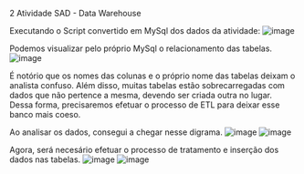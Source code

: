 2 Atividade SAD - Data Warehouse

Executando o Script convertido em MySql dos dados da atividade:
![image](https://github.com/SrLazaro/sad_2/assets/78516759/2dfe7c77-0807-4370-9f22-ae98d8aeff6c)

Podemos visualizar pelo próprio MySql o relacionamento das tabelas.
![image](https://github.com/SrLazaro/sad_2/assets/78516759/c1bcb34b-cd38-41cb-8309-51dc63d42f17)

É notório que os nomes das colunas e o próprio nome das tabelas deixam o analista confuso. Além disso, muitas tabelas estão sobrecarregadas com dados que não pertence a mesma, devendo ser criada outra no lugar. Dessa forma, precisaremos efetuar o processo de ETL para deixar esse banco mais coeso.

Ao analisar os dados, consegui a chegar nesse digrama. 
![image](https://github.com/SrLazaro/sad_2/assets/78516759/9d0b270e-5efc-402a-a67b-fe31f6bafb6f)
![image](https://github.com/SrLazaro/sad_2/assets/78516759/394ed1ca-435c-400a-90f1-7af343b32857)

Agora, será necesário efetuar o processo de tratamento e inserção dos dados nas tabelas.
![image](https://github.com/SrLazaro/sad_2/assets/78516759/7cce355f-6322-4f2a-9288-2c45aa6a95be)
![image](https://github.com/SrLazaro/sad_2/assets/78516759/e8942ccd-0fe5-4c97-90e2-ad7b3d670332)


